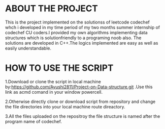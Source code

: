 # ABOUT THE PROJECT
This is the project implemented on the solutionss of leetcode codechef whch i developed in my time period of my two months summer internship of codechef CU coders.I provided my own algorithms implementing data structures which is solutionfriendly to a programing noob also.
The solutions are developed in C++.The logics implemented are easy as well as easily understandable.

# HOW TO USE THE SCRIPT
1.Download or clone the script in local machine by:https://github.com/Ayushi2811/Project-on-Data-structure.git .Use this link as acmd comand in your window powercell.

2.Otherwise directly clone or download script from repository and change the file directories into your local machine route direactory.

3.All the files uploaded on the repositroy the file structure is named after the program name of codechef.



